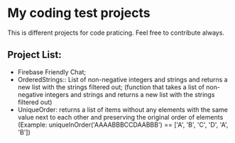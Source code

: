 # My coding test projects

This is different projects for code praticing. Feel free to contribute always.

## Project List:

- Firebase Friendly Chat;
- OrderedStrings:: List of non-negative integers and strings and returns a new list with the strings filtered out;
(function that takes a list of non-negative integers and strings and returns a new list with the strings filtered out)
- UniqueOrder: returns a list of items without any elements with the same value next to each other and preserving the original order of elements
(Example: uniqueInOrder('AAAABBBCCDAABBB') == ['A', 'B', 'C', 'D', 'A', 'B'])
